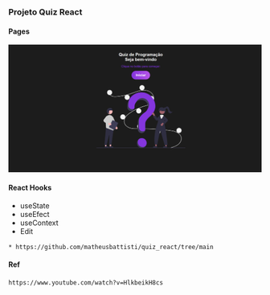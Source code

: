 ### Projeto Quiz React

#### Pages

<img src="./screens/page1.png" alt="">

#### React Hooks
* useState
* useEfect
* useContext
* Edit

```
* https://github.com/matheusbattisti/quiz_react/tree/main
```

#### Ref
```
https://www.youtube.com/watch?v=HlkbeikH8cs
```